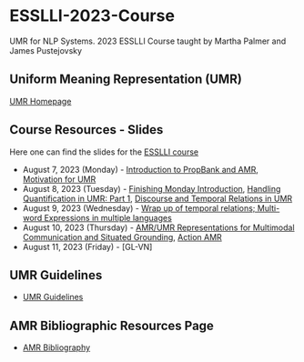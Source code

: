 # ESSLLI-2023-Course
UMR for NLP Systems. 2023 ESSLLI Course taught by Martha Palmer and James Pustejovsky

## Uniform Meaning Representation (UMR)
[UMR Homepage](https://umr4nlp.github.io/web/)

## Course Resources - Slides
Here one can find the slides for the [ESSLLI course](https://2023.esslli.eu/courses-workshops-accepted/week-1-and-2-schedule/course-information-2.html#2-17) 

- August 7, 2023 (Monday) - [Introduction to PropBank and AMR](https://github.com/pustejovsky/ESSLLI-2023-Course/blob/main/ESSLI-UMR-2023-MondayPalmer.pdf), [Motivation for UMR](https://github.com/pustejovsky/ESSLLI-2023-Course/blob/main/ESSLLI-UMR-2023-MondayPustejovsky.pdf)
- August 8, 2023 (Tuesday) - [Finishing Monday Introduction](https://github.com/pustejovsky/ESSLLI-2023-Course/blob/main/UMR_ESSLLI_2023-intro-complete.pdf), [Handling Quantification in UMR: Part 1](https://github.com/pustejovsky/ESSLLI-2023-Course/blob/main/UMR_ESSLLI_2023-QuantificationPart1.pdf), [Discourse and Temporal Relations in UMR](https://github.com/pustejovsky/ESSLLI-2023-Course/blob/main/Temporal%20and%20Discourse%20Relations.pdf)
- August 9, 2023 (Wednesday) - [Wrap up of temporal relations; Multi-word Expressions in multiple languages](https://github.com/pustejovsky/ESSLLI-2023-Course/blob/main/Temporal%20and%20Discourse%20RelationsPart2-MWE.pdf)
- August 10, 2023 (Thursday) - [AMR/UMR Representations for Multimodal Communication and Situated Grounding](https://github.com/pustejovsky/ESSLLI-2023-Course/blob/main/ESSLLI-Thursday.pdf), [Action AMR](https://github.com/pustejovsky/ESSLLI-2023-Course/blob/main/ActionAMR.pdf)
- August 11, 2023 (Friday) - [GL-VN]

 ## UMR Guidelines 
 - [UMR Guidelines](https://github.com/umr4nlp/umr-guidelines)

## AMR Bibliographic Resources Page

- [AMR Bibliography](https://nert-nlp.github.io/AMR-Bibliography/)
